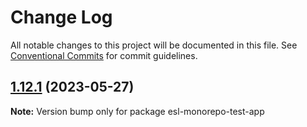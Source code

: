 # Change Log

All notable changes to this project will be documented in this file.
See [Conventional Commits](https://conventionalcommits.org) for commit guidelines.

## [1.12.1](https://github.com/fshovchko/esl-monorepo-test/compare/esl-monorepo-test-app@1.12.0...esl-monorepo-test-app@1.12.1) (2023-05-27)

**Note:** Version bump only for package esl-monorepo-test-app
